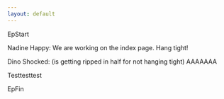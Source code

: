 ```yaml
---
layout: default
---
```


EpStart

Nadine Happy: We are working on the index page. Hang tight!

Dino Shocked: (is getting ripped in half for not hanging tight) AAAAAAA

Testtesttest

EpFin

<script src="assets/js/EpFormatter.js"></script>